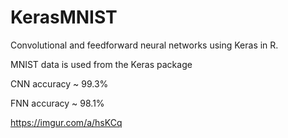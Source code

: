 # KerasMNIST
Convolutional and feedforward neural networks using Keras in R.

MNIST data is used from the Keras package

CNN accuracy ~ 99.3%

FNN accuracy ~ 98.1%

https://imgur.com/a/hsKCq

